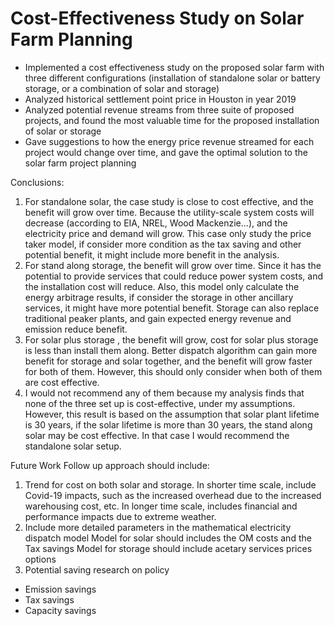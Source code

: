 # Cost-Effectiveness Study on Solar Farm Planning

<ul>
      <li>Implemented a cost effectiveness study on the proposed solar farm with three different configurations (installation of standalone solar or battery storage, or a combination of solar and storage) </li>
      <li>Analyzed historical settlement point price in Houston in year 2019  </li>
      <li>Analyzed potential revenue streams from three suite of proposed projects, and found the most valuable time for the proposed installation of solar or storage </li>
  <li> Gave suggestions to how the energy price revenue streamed for each project would change over time, and gave the optimal solution to the solar farm project planning </li>
</ul>

Conclusions:

1) For standalone solar, the case study is close to cost effective, and the benefit will grow over time. Because the utility-scale system costs will decrease (according to EIA, NREL, Wood Mackenzie…), and the electricity price and demand will grow. This case only study the price taker model, if consider more condition as the tax saving and other potential benefit, it might include more benefit in the analysis.
2) For stand along storage, the benefit will grow over time. Since it has the potential to provide services that could reduce power system costs, and the installation cost will reduce.  Also, this model only calculate the energy arbitrage results, if consider the storage in other ancillary services, it might have more potential benefit. Storage can also replace traditional peaker plants,  and gain expected energy revenue and emission reduce benefit. 
3) For solar plus storage , the benefit will grow, cost for solar plus storage is less than install them along. Better dispatch algorithm can gain more benefit for storage and solar together, and the benefit will grow faster for both of them. However, this should only consider when both of them are cost effective.
4) I would not recommend any of them because my analysis finds that none of the three set up is cost-effective, under my assumptions. However, this result is based on the assumption that solar plant lifetime is 30 years, if the solar lifetime is more than 30 years, the stand along solar may be cost effective. In that case I would recommend the standalone solar setup.

Future Work
Follow up approach should include:
 1) Trend for cost on both solar and storage. 
In shorter time scale, include Covid-19 impacts, such as the increased overhead due to the increased warehousing cost, etc. 
In longer time scale, includes financial and performance impacts due to extreme weather.
2) Include more detailed parameters in the mathematical electricity dispatch model 
Model for solar should includes the OM costs and the Tax savings
Model for storage should include acetary services prices options
3) Potential saving research on policy
<ul>
<li>Emission savings  </li>
 <li>Tax savings  </li>
 <li>Capacity savings  </li>
   </ul> 
   
   
